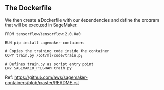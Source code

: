 ## The Dockerfile

We then create a Dockerfile with our dependencies and define the program that will be executed in SageMaker.

```
FROM tensorflow/tensorflow:2.0.0a0

RUN pip install sagemaker-containers

# Copies the training code inside the container
COPY train.py /opt/ml/code/train.py

# Defines train.py as script entry point
ENV SAGEMAKER_PROGRAM train.py

```

Ref: https://github.com/aws/sagemaker-containers/blob/master/README.rst